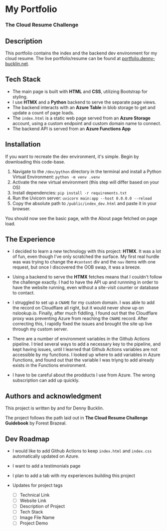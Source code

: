 # My Portfolio
### The Cloud Resume Challenge

## Description
This portfolio contains the index and the backend dev environment for my cloud resume.  The live portfolio/resume can be found at [portfolio.denny-bucklin.net](portolio.denny-bucklin.net).

## Tech Stack
- The main page is built with **HTML** and **CSS**, utilizing Bootstrap for styling.
- I use **HTMX** and a **Python** backend to serve the separate page views.
- The backend interacts with an **Azure Table** in blob storage to get and update a count of page loads.
- The `index.html` is a static web page served from an **Azure Storage** account, using a custom endpoint and custom domain name to connect.
- The backend API is served from an **Azure Functions App**

## Installation
If you want to recreate the dev environment, it's simple. Begin by downloading this code-base.

1. Navigate to the `/dev/python` directory in the terminal and install a Python Virtual Environment: `python -m venv .venv`
2. Activate the new virtual environment (this step will differ based on your OS)
3. Install dependencies: `pip install -r requirements.txt`
4. Run the Uvicorn server: `uvicorn main:app --host 0.0.0.0 --reload`
5. Copy the absolute path to `/public/index_dev.html` and paste it in your browser.

You should now see the basic page, with the About page fetched on page load.

## The Experience
- I decided to learn a new technology with this project: **HTMX**. It was a lot of fun, even though I've only scratched the surface. My first real hurdle was was trying to change the `#content` div and the `nav` items with one request, but once I discovered the OOB swap, it was a breeze.

- Using a backend to serve the **HTMX** fetches means that I couldn't follow the challenge exactly. I had to have the API up and runnning in order to have the website running, even without a site-visit counter or database to contact.

- I struggled to set up a `CNAME` for my custom domain. I was able to add the record on Cloudflare all right, but it would never show up on nslookup.io. Finally, after much fiddling, I found out that the Cloudflare proxy was preventing Azure from reaching the `CNAME` record. After correcting this, I rapidly fixed the issues and brought the site up live through my custom server.

- There are a number of environment variables in the Github Actions pipeline. I tried several ways to add a necessary key to the pipeline, and kept having issues, until I learned that Github Actions variables are not accessible by my functions. I looked up where to add variables in Azure Functions, and found out that the variable I was triyng to add already exists in the Functions environment.

- I have to be careful about the prodducts I use from Azure. The wrong subscription can add up quickly.

## Authors and acknowledgment
This project is written by and for Denny Bucklin.

The project follows the path laid out in **The Cloud Resume Challenge Guidebook** by Forest Brazeal.

## Dev Roadmap
- I would like to add Github Actions to keep `index.html` and `index.css` automatically updated on Azure.

- I want to add a testimonials page

- I plan to add a tab with my experiences building this project

- Updates for project tags
  - [ ] Technical Link
  - [ ] Website Link
  - [ ] Description of Project
  - [ ] Tech Stack
  - [ ] Image File Name
  - [ ] Project Demo
